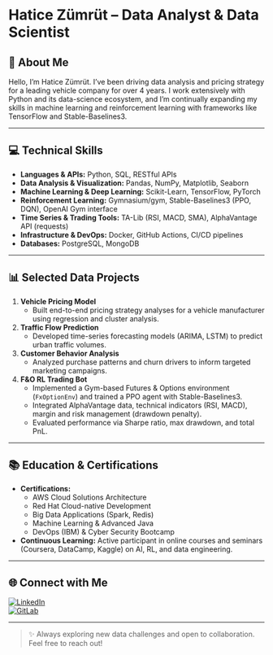 # Hatice Zümrüt – Data Analyst & Data Scientist

## 🚀 About Me

Hello, I’m Hatice Zümrüt. I’ve been driving data analysis and pricing strategy for a leading vehicle company for over 4 years. I work extensively with Python and its data-science ecosystem, and I’m continually expanding my skills in machine learning and reinforcement learning with frameworks like TensorFlow and Stable-Baselines3.

---

## 💻 Technical Skills

- **Languages & APIs:** Python, SQL, RESTful APIs  
- **Data Analysis & Visualization:** Pandas, NumPy, Matplotlib, Seaborn  
- **Machine Learning & Deep Learning:** Scikit-Learn, TensorFlow, PyTorch  
- **Reinforcement Learning:** Gymnasium/gym, Stable-Baselines3 (PPO, DQN), OpenAI Gym interface  
- **Time Series & Trading Tools:** TA-Lib (RSI, MACD, SMA), AlphaVantage API (requests)  
- **Infrastructure & DevOps:** Docker, GitHub Actions, CI/CD pipelines  
- **Databases:** PostgreSQL, MongoDB  

---

## 📊 Selected Data Projects

1. **Vehicle Pricing Model**  
   - Built end-to-end pricing strategy analyses for a vehicle manufacturer using regression and cluster analysis.  
2. **Traffic Flow Prediction**  
   - Developed time-series forecasting models (ARIMA, LSTM) to predict urban traffic volumes.  
3. **Customer Behavior Analysis**  
   - Analyzed purchase patterns and churn drivers to inform targeted marketing campaigns.  
4. **F&O RL Trading Bot**  
   - Implemented a Gym-based Futures & Options environment (`FxOptionEnv`) and trained a PPO agent with Stable-Baselines3.  
   - Integrated AlphaVantage data, technical indicators (RSI, MACD), margin and risk management (drawdown penalty).  
   - Evaluated performance via Sharpe ratio, max drawdown, and total PnL.  

---

## 📚 Education & Certifications

- **Certifications:**  
  - AWS Cloud Solutions Architecture  
  - Red Hat Cloud-native Development  
  - Big Data Applications (Spark, Redis)  
  - Machine Learning & Advanced Java  
  - DevOps (IBM) & Cyber Security Bootcamp  
- **Continuous Learning:** Active participant in online courses and seminars (Coursera, DataCamp, Kaggle) on AI, RL, and data engineering.

---

## 🌐 Connect with Me

[![LinkedIn](https://github.com/zumhat7/zumhat7/assets/64533977/a6f9a4a3-2356-4088-8477-d609b01aa2be)](https://www.linkedin.com/in/haticezumrut)  
[![GitLab](https://github.com/zumhat7/zumhat7/assets/64533977/6716b8e4-7aa1-44a8-9a90-1180c25da839)](https://gitlab.com/zum.hatice)

---

> ✨ Always exploring new data challenges and open to collaboration. Feel free to reach out!  
